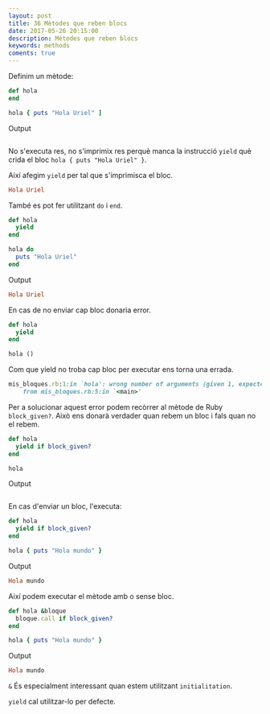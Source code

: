 ```yaml
---
layout: post
title: 36 Mètodes que reben blocs
date: 2017-05-26 20:15:00
description: Mètodes que reben blocs
keywords: methods
coments: true
---
```


Definim un mètode:

```ruby
def hola
end

hola { puts "Hola Uriel" ]
```

Output

```ruby

```

No s'executa res, no s'imprimix res perquè manca la instrucció `yield` què crida el bloc `hola { puts "Hola Uriel" }`.

Així afegim `yield` per tal que s'imprimisca el bloc.

```ruby
Hola Uriel
```

També es pot fer utilitzant `do` i `end`.

```ruby
def hola
  yield
end

hola do
  puts "Hola Uriel"
end
```
Output

```ruby
Hola Uriel
```

En cas de no enviar cap bloc donaria error.

```ruby
def hola
  yield
end

hola ()
```

Com que yield no troba cap bloc per executar ens torna una errada.

```ruby
mis_bloques.rb:1:in `hola': wrong number of arguments (given 1, expected 0) (ArgumentError)
	from mis_bloques.rb:5:in `<main>'
```

Per a solucionar aquest error podem recòrrer al mètode de Ruby `block_given?`. Això ens donarà verdader quan rebem un bloc i fals quan no el rebem.


```ruby
def hola
  yield if block_given?
end

hola
```

Output

```ruby

```

En cas d'enviar un bloc, l'executa:

```ruby
def hola
  yield if block_given?
end

hola { puts "Hola mundo" }
```

Output

```ruby
Hola mundo
```

Així podem executar el mètode amb o sense bloc.

```ruby
def hola &bloque
  bloque.call if block_given?
end

hola { puts "Hola mundo" }
```

Output

```ruby
Hola mundo
```

`&` És especialment interessant quan estem utilitzant `initialitation`.

`yield` cal utilitzar-lo per defecte.

